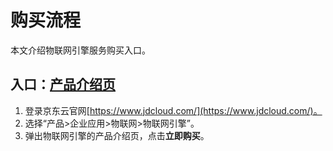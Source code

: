# 购买流程

本文介绍物联网引擎服务购买入口。

## 入口：[产品介绍页](https://www.jdcloud.com/)
1. 登录京东云官网[https://www.jdcloud.com/](https://www.jdcloud.com/)。
2. 选择“产品>企业应用>物联网>物联网引擎”。
3. 弹出物联网引擎的产品介绍页，点击**立即购买**。
